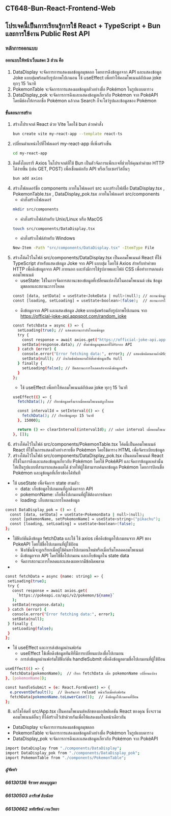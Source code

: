 ## CT648-Bun-React-Frontend-Web
## โปรเจคนี้เป็นการเรียนรู้การใช้ React + TypeScript + Bun และการใช้งาน Public Rest API
### หลักการออกแบบ
#### ออกแบบให้หน้าเว็บแสดง 3 ส่วน คือ
1. DataDisplay จะจัดการการแสดงผลข้อมูลมุขตลก โดยการดึงข้อมูลจาก API และแสดงข้อมูล Joke แบบสุ่มพร้อมกับรูปภาพโปเกมอน ใช้ useEffect เพื่อทำให้คอมโพเนนต์อัปเดต joke ทุกๆ 15 วินาที
2. PokemonTable จะจัดการการแสดงผลข้อมูลตัวอย่างชื่อ Pokémon ในรูปแบบตาราง
3. DataDisplay_pok จะจัดการการดึงและแสดงข้อมูลเกี่ยวกับ Pokémon จาก PokéAPI โดยมีช่องให้กรอกชื่อ Pokémon แล้วกด Search ก็จะโชว์รูปและข้อมูลของ Pokémon

#### ขั้นตอนการสร้าง
1. สร้างโปรเจกต์ React ด้วย Vite โดยใช้ bun ด้วยคำสั่ง
   ```bash
   bun create vite my-react-app --template react-ts
   ```
2. เปลี่ยนตำแหน่งไปที่โฟลเดอร์ my-react-app ที่เพิ่งสร้างขึ้น
   ```bash   
   cd my-react-app
   ```
3. ติดตั้งไลบรารี Axios ในโปรเจกต์ที่ใช้ Bun เป็นตัวจัดการแพ็กเกจที่ช่วยให้คุณทำคำขอ HTTP ได้ง่ายขึ้น (เช่น GET, POST) เพื่อเชื่อมต่อกับ API หรือเว็บเซอร์วิสอื่นๆ
   ```bash   
   bun add axios
   ```
4. สร้างโฟลเดอร์ชื่อ components ภายในโฟลเดอร์ src และสร้างไฟล์ชื่อ DataDisplay.tsx  , PokemonTable.tsx  , DataDisplay_pok.tsx  ภายในโฟลเดอร์ src/components
   - คำสั่งสร้างโฟลเดอร์
   ```bash   
   mkdir src/components
   ```
   - คำสั่งสร้างไฟล์สำหรับ Unix/Linux หรือ MacOS
   ```bash   
   touch src/components/DataDisplay.tsx
   ```
   - คำสั่งสร้างไฟล์สำหรับ Windows
   ```bash   
   New-Item -Path "src/components/DataDisplay.tsx" -ItemType File
   ```
5. สร้างโค้ดไว้ในไฟล์ src/components/DataDisplay.tsx เป็นคอมโพเนนต์ React ที่ใช้ TypeScript สำหรับแสดงข้อมูล Joke จาก API แบบสุ่ม โดยใช้ Axios สำหรับทำคำขอ HTTP เพื่อดึงข้อมูลจาก API ภายนอก และยังมีการใช้รูปภาพและไฟล์ CSS เพื่อทำการตกแต่งคอมโพเนนต์
   - useState: ใช้ในการจัดการสถานะของข้อมูลที่เปลี่ยนแปลงได้ในคอมโพเนนต์ เช่น ข้อมูลมุขตลกและสถานะการโหลด
   ```bash   
   const [data, setData] = useState<JokeData | null>(null); // สถานะข้อมูลมุขตลก
   const [loading, setLoading] = useState<boolean>(false);  // สถานะการโหลด
   ```
   - ดึงข้อมูลจาก API และแสดงข้อมูล Joke แบบสุ่มพร้อมกับรูปภาพโปเกมอน จาก https://official-joke-api.appspot.com/random_joke
   ```bash 
   const fetchData = async () => {
     setLoading(true); // แสดงสถานะกำลังโหลดข้อมูล
     try {
       const response = await axios.get("https://official-joke-api.appspot.com/random_joke");
       setData(response.data); // ตั้งค่าข้อมูลมุขตลกที่ได้รับจาก API
     } catch (error) {
       console.error("Error fetching data:", error); // แสดงข้อผิดพลาดถ้ามีปัญหา
       setData(null); // ถ้าเกิดข้อผิดพลาดให้ตั้งค่าข้อมูลเป็น null
     } finally {
       setLoading(false); // ปิดสถานะการโหลดหลังจากดึงข้อมูลเสร็จ
     }
   };
   ```
   - ใช้ useEffect เพื่อทำให้คอมโพเนนต์อัปเดต joke ทุกๆ 15 วินาที
   ```bash 
   useEffect(() => {
     fetchData(); // เรียกข้อมูลครั้งแรกเมื่อคอมโพเนนต์ถูกโหลด

     const intervalId = setInterval(() => {
       fetchData(); // เรียกข้อมูลทุก 15 วินาที
     }, 15000);

     return () => clearInterval(intervalId); // เคลียร์ interval เมื่อคอมโพเนนต์ถูก unmounted
   }, []);
   ```
6. สร้างโค้ดไว้ในไฟล์ src/components/PokemonTable.tsx โค้ดนี้เป็นคอมโพเนนต์ React ที่ใช้ในการแสดงตัวอย่างรายชื่อ Pokémon โดยใช้ตาราง HTML เพื่อจัดระเบียบข้อมูล
7.	สร้างโค้ดไว้ในไฟล์ src/components/DataDisplay_pok.tsx เป็นคอมโพเนนต์ React ที่ใช้ในการดึงและแสดงข้อมูลเกี่ยวกับ Pokémon โดยใช้ PokéAPI และจัดการข้อมูลเหล่านั้นให้เป็นรูปแบบที่สามารถแสดงผลได้ ช่วยให้ผู้ใช้สามารถค้นหาข้อมูล Pokémon โดยการป้อนชื่อ Pokémon และดูข้อมูลที่เกี่ยวข้องได้ทันที
   - ใช้ useState เพื่อจัดการ state สามตัว:
        - data: เก็บข้อมูลโปเกมอนที่ถูกดึงมาจาก API
        - pokemonName: เก็บชื่อโปเกมอนที่ผู้ใช้ต้องการค้นหา
        - loading: เก็บสถานะการโหลดข้อมูล
   ```bash
   const DataDisplay_pok = () => {
     const [data, setData] = useState<PokemonData | null>(null);
     const [pokemonName, setPokemonName] = useState<string>("pikachu");
     const [loading, setLoading] = useState<boolean>(false);
   };
   ```
   - ใช้ฟังก์ชันดึงข้อมูล fetchData และใช้ ใช้ axios เพื่อดึงข้อมูลโปเกมอนจาก API ของ PokeAPI โดยใช้ชื่อโปเกมอนที่ผู้ใช้ป้อน
        - ฟังก์ชันนี้จะถูกเรียกเมื่อผู้ใช้ค้นหาโปเกมอนใหม่หรือเมื่อเริ่มโหลดคอมโพเนนต์
        - ดึงข้อมูลจาก API โดยใช้ชื่อโปเกมอน และเก็บข้อมูลใน state data
        - จัดการสถานะการโหลดและแสดงผลหากมีข้อผิดพลาด
   - 
   ```bash
  const fetchData = async (name: string) => {
    setLoading(true);
    try {
      const response = await axios.get(
        `https://pokeapi.co/api/v2/pokemon/${name}`
      );
      setData(response.data);
    } catch (error) {
      console.error("Error fetching data:", error);
      setData(null);
    } finally {
      setLoading(false);
    }
  };
   ```
   - ใช้ useEffect และการส่งข้อมูลผ่านฟอร์ม
        - useEffect ใช้เพื่อดึงข้อมูลทันทีที่มีการเปลี่ยนแปลงชื่อโปเกมอน
        - การส่งข้อมูลผ่านฟอร์มใช้ฟังก์ชัน handleSubmit เพื่อดึงข้อมูลตามชื่อโปเกมอนที่ผู้ใช้ป้อน
   ```bash
   useEffect(() => {
     fetchData(pokemonName);  // เรียก fetchData เมื่อ pokemonName เปลี่ยนแปลง
   }, [pokemonName]);

   const handleSubmit = (e: React.FormEvent) => {
     e.preventDefault();  // ป้องกันการ reload หน้าเว็บเมื่อส่งฟอร์ม
     fetchData(pokemonName.toLowerCase());  // ดึงข้อมูลโปเกมอนที่ป้อน
   };
   ```
8.	แก้ไขโค้ดที่ src/App.tsx เป็นคอมโพเนนต์หลักของแอปพลิเคชัน React ของคุณ ซึ่งจะรวมคอมโพเนนต์อื่นๆ ที่ได้สร้างไว้เข้าด้วยกันเพื่อให้แสดงผลในหน้าเดียวกัน
   - DataDisplay จะจัดการการแสดงผลข้อมูลมุขตลก
   - PokemonTable จะจัดการการแสดงผลข้อมูลตัวอย่างชื่อ Pokémon ในรูปแบบตาราง
   - DataDisplay_pok จะจัดการการดึงและแสดงข้อมูลเกี่ยวกับ Pokémon จาก PokéAPI
   ```bash
   import DataDisplay from "./components/DataDisplay";
   import DataDisplay_pok from "./components/DataDisplay_pok";
   import PokemonTable from "./components/PokemonTable";
   ```

##### ผู้จัดทำ
##### 66130136	จิราพร สอนบุญมา
##### 66130503	อารักษ์ ลิบน้อย
##### 66130662	หทัยรัตน์ เจนวิทยา

   
